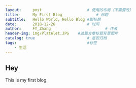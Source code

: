 ```yaml
---
layout:     post   				    # 使用的布局（不需要改）
title:      My First Blog 				# 标题 
subtitle:   Hello World, Hello Blog #副标题
date:       2018-12-26 				# 时间
author:     FY_Zhang 						# 作者
header-img: img/Platelet.JPG 	#这篇文章标题背景图片
catalog: true 						# 是否归档
tags:								#标签
    - 生活
---
```


## Hey
This is my first blog.
